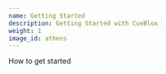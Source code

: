```yaml
---
name: Getting Started
description: Getting Started with CueBlox
weight: 1
image_id: athens
---
```


How to get started
